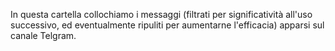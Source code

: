 In questa cartella collochiamo i messaggi (filtrati per significatività all'uso successivo, ed eventualmente ripuliti per aumentarne l'efficacia) apparsi sul canale Telgram.
